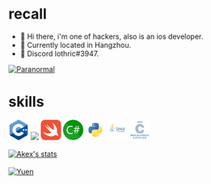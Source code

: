 
# recall
- 🦍 Hi there, i'm one of hackers, also is an ios developer.</br>
- 🌱 Currently located in Hangzhou.</br>
- 💬 Discord lothric#3947.</br>


[<img src="https://readme-spotify-status-orpin.vercel.app/api/run-spotify-status" alt="Paranormal" width="350" />](https://open.spotify.com/artist/1yMeHVfw0TgGxBVwmQaZr3)

# skills

<code><img height="40" src="https://raw.githubusercontent.com/github/explore/80688e429a7d4ef2fca1e82350fe8e3517d3494d/topics/cpp/cpp.png"></code>
<code><img height="40" src="https://raw.githubusercontent.com/github/explore/80688e429a7d4ef2fca1e82350fe8e3517d3494d/topics/objc/objc.png"></code>
<code><img height="40" src="https://raw.githubusercontent.com/github/explore/80688e429a7d4ef2fca1e82350fe8e3517d3494d/topics/swift/swift.png"></code>
<code><img height="40" src="https://raw.githubusercontent.com/github/explore/80688e429a7d4ef2fca1e82350fe8e3517d3494d/topics/csharp/csharp.png"></code>
<code><img height="40" src="https://raw.githubusercontent.com/github/explore/80688e429a7d4ef2fca1e82350fe8e3517d3494d/topics/python/python.png"></code>
<code><img height="40" src="https://raw.githubusercontent.com/github/explore/80688e429a7d4ef2fca1e82350fe8e3517d3494d/topics/java/java.png"></code>
<code><img height="40" src="https://raw.githubusercontent.com/github/explore/80688e429a7d4ef2fca1e82350fe8e3517d3494d/topics/c/c.png"></code>



<a href="https://github.com/spikeroog">
  <img align="center" src="https://github-readme-stats.vercel.app/api?username=spikeroog&show_icons=true&include_all_commits=true&show_icons=true&title_color=fff&icon_color=79ff97&text_color=9f9f9f&bg_color=151515" alt="Akex's stats" />
</a>
<br><br>
<a href="https://github.com/spikeroog?tab=repositories">
  <img align="center" src="https://github-readme-stats.vercel.app/api/top-langs/?username=spikeroog&layout=compact&show_icons=true&title_color=fff&icon_color=79ff97&text_color=9f9f9f&bg_color=151515" alt='Yuen's favorite languages" />
</a>
<br>
<br>
